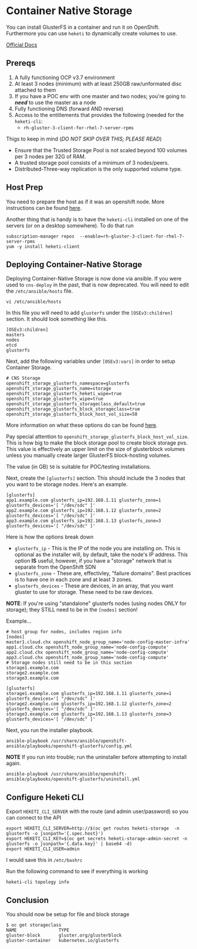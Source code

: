# Container Native Storage
You can install GlusterFS in a container and run it on OpenShift. Furthermore you can use `heketi` to dynamically create volumes to use.

[Official Docs](https://access.redhat.com/documentation/en-us/red_hat_gluster_storage/3.3/html-single/container-native_storage_for_openshift_container_platform/)

## Prereqs

1) A fully functioning OCP v3.7 environment
2) At least 3 nodes (minimum) with at least 250GB raw/unformated disc attached to them
3) If you have a POC env with one master and two nodes; you're going to __*need*__ to use the master as a node
4) Fully functioning DNS (forward AND reverse)
5) Access to the entitlements that provides the following (needed for the `heketi-cli`:
    - `rh-gluster-3-client-for-rhel-7-server-rpms`

Thigs to keep in mind (*DO NOT SKIP OVER THIS; PLEASE READ*)

* Ensure that the Trusted Storage Pool is not scaled beyond 100 volumes per 3 nodes per 32G of RAM.
* A trusted storage pool consists of a minimum of 3 nodes/peers.
* Distributed-Three-way replication is the only supported volume type. 

## Host Prep

You need to prepare the host as if it was an openshift node. More instructions can be found [here](https://docs.openshift.com/container-platform/3.10/install/host_preparation.html).

Another thing that is handy is to have the `heketi-cli` installed on one of the servers (or on a desktop somewhere). To do that run

```
subscription-manager repos  --enable=rh-gluster-3-client-for-rhel-7-server-rpms
yum -y install heketi-client
```

## Deploying Container-Native Storage

Deploying Container-Native Storage is now done via ansible. If you were used to `cns-deploy` in the past, that is now deprecated. You will need to edit the `/etc/ansible/hosts` file.

```
vi /etc/ansible/hosts
```

In this file you will need to add `glusterfs` under the `[OSEv3:children]` section. It should look something like this.

```
[OSEv3:children]
masters
nodes
etcd
glusterfs
```

Next, add the following variables under `[OSEv3:vars]` in order to setup Container Storage.

```
# CNS Storage
openshift_storage_glusterfs_namespace=glusterfs
openshift_storage_glusterfs_name=storage
openshift_storage_glusterfs_heketi_wipe=true
openshift_storage_glusterfs_wipe=true
openshift_storage_glusterfs_storageclass_default=true
openshift_storage_glusterfs_block_storageclass=true
openshift_storage_glusterfs_block_host_vol_size=50
```

More information on what these options do can be found [here](https://github.com/openshift/openshift-ansible/tree/master/roles/openshift_storage_glusterfs#role-variables).

Pay special attention to `openshift_storage_glusterfs_block_host_vol_size`. This is how big to make the block storage pool to create block storage pvs. This value is effectively an upper limit on the size of glusterblock volumes unless you manually create larger GlusterFS block-hosting volumes.

The value (in GB) `50` is suitable for POC/testing installations.

Next, create the `[glusterfs]` section. This should include the 3 nodes that you want to be storage nodes. Here's an example.

```
[glusterfs]
app1.example.com glusterfs_ip=192.168.1.11 glusterfs_zone=1 glusterfs_devices='[ "/dev/sdc" ]'
app2.example.com glusterfs_ip=192.168.1.12 glusterfs_zone=2 glusterfs_devices='[ "/dev/sdc" ]'
app3.example.com glusterfs_ip=192.168.1.13 glusterfs_zone=3 glusterfs_devices='[ "/dev/sdc" ]'
```

Here is how the options break down

* `glusterfs_ip` - This is the IP of the node you are installing on. This is optional as the installer will, by default, take the node's IP address. This option __IS__ useful, however, if you have a "storage" network that is separate from the OpenShift SDN
* `glusterfs_zone` - These are, effectivley, "failure domains". Best practices is to have one in each zone and at least 3 zones.
* `glusterfs_devices` - These  are devices, in an array, that you want gluster to use for storage. These need to be raw devices.

**__NOTE__**: If you're using "standalone" glusterfs nodes (using nodes ONLY for storage); they STILL need to be in the `[nodes]` section!


Example...

```
# host group for nodes, includes region info
[nodes]
master1.cloud.chx openshift_node_group_name='node-config-master-infra'
app1.cloud.chx openshift_node_group_name='node-config-compute'
app2.cloud.chx openshift_node_group_name='node-config-compute'
app3.cloud.chx openshift_node_group_name='node-config-compute'
# Storage nodes still need to be in this section
storage1.example.com
storage2.example.com
storage3.example.com

[glusterfs]
storage1.example.com glusterfs_ip=192.168.1.11 glusterfs_zone=1 glusterfs_devices='[ "/dev/sdc" ]'
storage2.example.com glusterfs_ip=192.168.1.12 glusterfs_zone=2 glusterfs_devices='[ "/dev/sdc" ]'
storage3.example.com glusterfs_ip=192.168.1.13 glusterfs_zone=3 glusterfs_devices='[ "/dev/sdc" ]'
```

Next, you run the installer playbook.

```
ansible-playbook /usr/share/ansible/openshift-ansible/playbooks/openshift-glusterfs/config.yml
```

**NOTE** If you run into trouble; run the uninstaller before attempting to install again.

```
ansible-playbook /usr/share/ansible/openshift-ansible/playbooks/openshift-glusterfs/uninstall.yml
```

## Configure Heketi CLI

Export `HEKETI_CLI_SERVER` with the route (and admin user/password) so you can connect to the API

```
export HEKETI_CLI_SERVER=http://$(oc get routes heketi-storage  -n glusterfs -o jsonpath='{.spec.host}')
export HEKETI_CLI_KEY=$(oc get secrets heketi-storage-admin-secret -n glusterfs -o jsonpath='{.data.key}' | base64 -d)
export HEKETI_CLI_USER=admin
```

I would save this in `/etc/bashrc`

Run the following command to see if everything is working

```
heketi-cli topology info
```

## Conclusion

You should now be setup for file and block storage

```
$ oc get storageclass
NAME                TYPE
gluster-block       gluster.org/glusterblock
gluster-container   kubernetes.io/glusterfs
```
